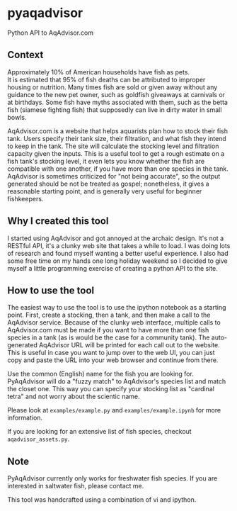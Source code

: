 # pyaqadvisor
Python API to AqAdvisor.com

## Context

Approximately 10% of American households have fish as pets.  
It is estimated that 95% of fish deaths can be attributed to improper housing
or nutrition.  Many times fish are sold or given away without any guidance to
the new pet owner, such as goldfish giveaways at carnivals or at birthdays.
Some fish have myths associated with them, such as the betta fish (siamese
fighting fish) that supposedly can live in dirty water in small bowls.

AqAdvisor.com is a website that helps aquarists plan how to stock their fish
tank.  Users specify their tank size, their filtration, and what fish they
intend to keep in the tank.  The site will calculate the stocking level and
filtration capacity given the inputs.  This is a useful tool to get a rough
estimate on a fish tank's stocking level, it even lets you know whether the
fish are compatible with one another, if you have more than one species in the
tank.  AqAdvisor is sometimes criticized for "not being accurate", so the
output generated should be not be treated as gospel; nonetheless, it gives a
reasonable starting point, and is generally very useful for beginner
fishkeepers.  

## Why I created this tool

I started using AqAdvisor and got annoyed at the archaic design. It's not a
RESTful API, it's a clunky web site that takes a while to load.  I was doing
lots of research and found myself wanting a better useful experience. I also
had some free time on my hands one long holiday weekend so I decided to give
myself a little programming exercise of creating a python API to the site.


## How to use the tool

The easiest way to use the tool is to use the ipython notebook as a starting
point.  First, create a stocking, then a tank, and then make a call to the
AqAdvisor service.  Because of the clunky web interface, multiple calls to
AqAdvisor.com must be made if you want to have more than one fish species in a
tank (as is would be the case for a community tank).  The auto-generated
AqAdvisor URL will be printed for each call out to the website. This is useful
in case you want to jump over to the web UI, you can just copy and paste the
URL into your web browser and continue from there.

Use the common (English) name for the fish you are looking for.  PyAqAdvisor
will do a "fuzzy match" to AqAdvisor's species list and match the closet one.
This way you can specify your stocking list as "cardinal tetra" and not worry
about the scientic name. 

Please look at ``examples/example.py`` and  ``examples/example.ipynb`` for more information.

If you are looking for an extensive list of fish species, checkout
``aqadvisor_assets.py``. 

## Note

PyAqAdvisor currently only works for freshwater fish species.  If you are
interested in saltwater fish, please contact me.

This tool was handcrafted using a combination of vi and ipython.



